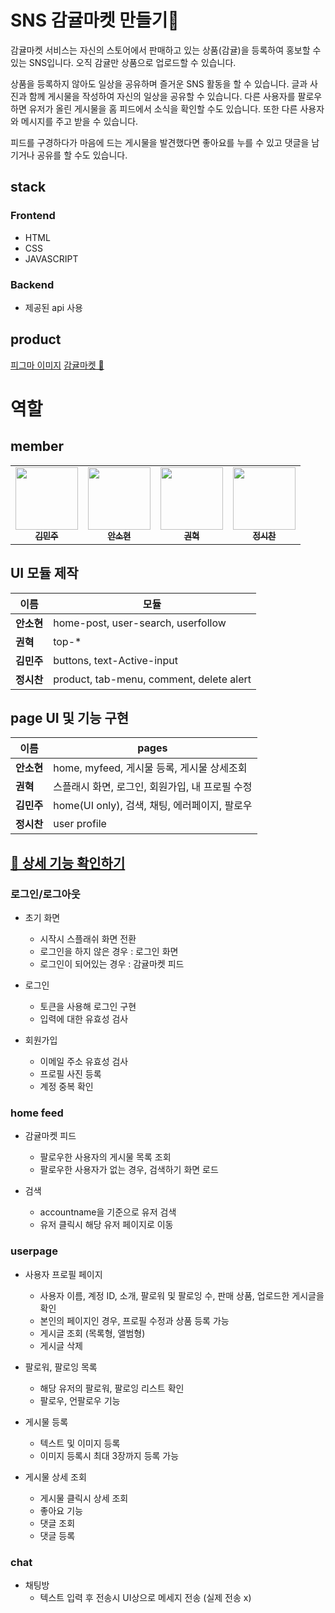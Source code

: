 # SNS 감귤마켓 만들기🍊

감귤마켓 서비스는 자신의 스토어에서 판매하고 있는 상품(감귤)을 등록하여 홍보할 수 있는 SNS입니다. 오직 감귤만 상품으로 업로드할 수 있습니다.

상품을 등록하지 않아도 일상을 공유하며 즐거운 SNS 활동을 할 수 있습니다. 글과 사진과 함께 게시물을 작성하여 자신의 일상을 공유할 수 있습니다. 다른 사용자를 팔로우하면 유저가 올린 게시물을 홈 피드에서 소식을 확인할 수도 있습니다. 또한 다른 사용자와 메시지를 주고 받을 수 있습니다.

피드를 구경하다가 마음에 드는 게시물을 발견했다면 좋아요를 누를 수 있고 댓글을 남기거나 공유를 할 수도 있습니다.

## stack

### Frontend

- HTML
- CSS
- JAVASCRIPT

### Backend

- 제공된 api 사용

## product

[피그마 이미지](https://www.figma.com/file/Gn6gQJdYwImYsEYSzBXhud/%EB%A9%8B%EC%82%AC_%ED%94%84%EB%A1%A0%ED%8A%B8%EC%97%94%EB%93%9C%EC%8A%A4%EC%BF%A8?node-id=39%3A1814)
[감귤마켓 🍊]()

# 역할

## member

<table>
  <tr>
    <td align="center">
      <a href="https://github.com/deli-ght"
        ><img
          src="https://avatars.githubusercontent.com/deli-ght"
          width="100px;"
          alt=""
        /><br /><sub><b>김민주</b></sub></a
      ><br />
    </td>
    <td align="center">
      <a href="https://github.com/sohyeonAn"
        ><img
          src="https://avatars.githubusercontent.com/sohyeonAn"
          width="100px;"
          alt=""
        /><br /><sub><b>안소현</b></sub></a
      ><br />
    </td>
    <td align="center">
      <a href="https://github.com/poiu03290"
        ><img
          src="https://avatars.githubusercontent.com/poiu03290"
          width="100px;"
          alt=""
        /><br /><sub><b>권혁</b></sub></a
      ><br />
    </td>
    <td align="center">
      <a href="https://github.com/sichan1301"
        ><img
          src="https://avatars.githubusercontent.com/sichan1301"
          width="100px;"
          alt=""
        /><br /><sub><b>정시찬</b></sub></a><br />
    </td>
  </tr>
</table>

## UI 모듈 제작

| 이름       | 모듈                                     |
| ---------- | ---------------------------------------- |
| **안소현** | home-post, user-search, userfollow       |
| **권혁**   | top-\*                                   |
| **김민주** | buttons, text-Active-input               |
| **정시찬** | product, tab-menu, comment, delete alert |

## page UI 및 기능 구현

| 이름       | pages                                           |
| ---------- | ----------------------------------------------- |
| **안소현** | home, myfeed, 게시물 등록, 게시물 상세조회      |
| **권혁**   | 스플래시 화면, 로그인, 회원가입, 내 프로필 수정 |
| **김민주** | home(UI only), 검색, 채팅, 에러페이지, 팔로우   |
| **정시찬** | user profile                                    |

## [🔗 상세 기능 확인하기](https://github.com/deli-ght/likelion_snsproject/wiki/%EC%83%81%EC%84%B8-%EA%B8%B0%EB%8A%A5)

### 로그인/로그아웃

- 초기 화면
  - 시작시 스플래쉬 화면 전환
  - 로그인을 하지 않은 경우 : 로그인 화면
  - 로그인이 되어있는 경우 : 감귤마켓 피드
- 로그인

  - 토큰을 사용해 로그인 구현
  - 입력에 대한 유효성 검사

- 회원가입
  - 이메일 주소 유효성 검사
  - 프로필 사진 등록
  - 계정 중복 확인

### home feed

- 감귤마켓 피드

  - 팔로우한 사용자의 게시물 목록 조회
  - 팔로우한 사용자가 없는 경우, 검색하기 화면 로드

- 검색
  - accountname을 기준으로 유저 검색
  - 유저 클릭시 해당 유저 페이지로 이동

### userpage

- 사용자 프로필 페이지

  - 사용자 이름, 계정 ID, 소개, 팔로워 및 팔로잉 수, 판매 상품, 업로드한 게시글을 확인
  - 본인의 페이지인 경우, 프로필 수정과 상품 등록 가능
  - 게시글 조회 (목록형, 앨범형)
  - 게시글 삭제

- 팔로워, 팔로잉 목록

  - 해당 유저의 팔로워, 팔로잉 리스트 확인
  - 팔로우, 언팔로우 기능

- 게시물 등록
  - 텍스트 및 이미지 등록
  - 이미지 등록시 최대 3장까지 등록 가능
- 게시물 상세 조회
  - 게시물 클릭시 상세 조회
  - 좋아요 기능
  - 댓글 조회
  - 댓글 등록

### chat

- 채팅방
  - 텍스트 입력 후 전송시 UI상으로 메세지 전송 (실제 전송 x)
